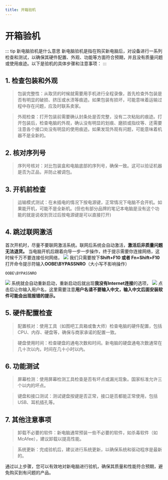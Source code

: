 ```yaml
---
title: 开箱验机
---
```


# 开箱验机

::: tip 新电脑验机是什么意思
新电脑验机是指在购买新电脑后，对设备进行一系列检查和测试，以确保其硬件配置、外观、功能等方面符合预期，并且没有质量问题或使用痕迹。以下是验机的具体步骤和注意事项：
:::

## 1. 检查包装和外观
> 包装完整性：从取货的时候就需要用手机进行全程录像，首先检查外包装是否有明显的破损、挤压或水渍等痕迹。如果包装有损坏，可能意味着运输过程中存在问题，应及时联系卖家。

> 外观检查：打开包装前需要确认封条处是否完整，没有二次粘贴的痕迹。打开包装后，检查电脑的外观，确认没有明显的划痕、磨损或指纹等、还需要注意各个接口处没有明显的使用痕迹。如果发现外观有问题，可能意味着机器不是全新的。
> 
## 2. 核对序列号
> 序列号核对：对比包装盒和电脑底部的序列号，确保一致。这可以验证机器是否为正品，并防止被调包。
> 
## 3. 开机前检查
> 运输模式测试：在未插电的情况下按电源键，正常情况下电脑不会开机。如果能开机，可能不是全新机。(但也有部分品牌的笔记本电脑是没有这个功能的就是说收到货过后按电源键是可以直接打开)

## 4. 跳过联网激活
首次开机时，尽量不要联网激活系统。联网后系统会自动激活，**激活后非质量问题无法退货。** 当电脑开机后跟着向导一步一步操作，终于提示需要你连接网络，这时候千万不要连接任何网络，
![](/image/Unboxing/noawifi.png)
我们只需要按下**Shift+F10 或者 Fn+Shift+F10**打开命令提示符输入**OOBE\BYPASSNRO**（大小写不影响操作）
```
OOBE\BYPASSNRO
```
![](/image/Unboxing/cmdwifi.png)
系统就会自动重新启动，重新启动后就出现**我没有Internet连接**的选项，
![](/image/Unboxing/nowifi.png)
点击后让你输入用户名，这里需要注意**用户名请不要输入中文，输入中文后面安装软件可能会出现报错的提示。**
## 5. 硬件配置检查
> 配置核对：使用工具（如图吧工具箱或鲁大师）检查电脑的硬件配置，包括CPU、内存、硬盘等，确保与商家承诺的配置一致。

> 硬盘使用时间：检查硬盘的通电次数和时间。新电脑的硬盘通电次数通常在几十次以内，时间在几十小时以内。
> 
## 6. 功能测试
> 屏幕检测：使用屏幕检测工具检查是否有坏点或漏光现象。国家标准允许三个以内的坏点。

> 键盘和接口测试：测试键盘按键是否正常，接口是否都能正常使用，包括USB、耳机插孔等。
## 7. 其他注意事项
> 卸载不必要的软件：新电脑通常预装一些不必要的软件，如杀毒软件（如McAfee），建议卸载以提高性能。

> 系统更新：完成验机后，建议进行系统更新，以确保系统和驱动程序是最新的。

通过以上步骤，您可以有效地对新电脑进行验机，确保其质量和性能符合预期，避免购买到有问题的产品。

